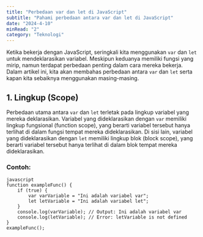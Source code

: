 ```yaml
---
title: "Perbedaan var dan let di JavaScript"
subtitle: "Pahami perbedaan antara var dan let di JavaScript"
date: "2024-4-10"
minRead: "2"
category: "Teknologi"
---
```


Ketika bekerja dengan JavaScript, seringkali kita menggunakan `var` dan `let` untuk mendeklarasikan variabel. Meskipun keduanya memiliki fungsi yang mirip, namun terdapat perbedaan penting dalam cara mereka bekerja. Dalam artikel ini, kita akan membahas perbedaan antara `var` dan `let` serta kapan kita sebaiknya menggunakan masing-masing.

## 1. Lingkup (Scope)

Perbedaan utama antara `var` dan `let` terletak pada lingkup variabel yang mereka deklarasikan. Variabel yang dideklarasikan dengan `var` memiliki lingkup fungsional (function scope), yang berarti variabel tersebut hanya terlihat di dalam fungsi tempat mereka dideklarasikan. Di sisi lain, variabel yang dideklarasikan dengan `let` memiliki lingkup blok (block scope), yang berarti variabel tersebut hanya terlihat di dalam blok tempat mereka dideklarasikan.

### Contoh:

```
javascript
function exampleFunc() {
    if (true) {
        var varVariable = "Ini adalah variabel var";
        let letVariable = "Ini adalah variabel let";
    }
    console.log(varVariable); // Output: Ini adalah variabel var
    console.log(letVariable); // Error: letVariable is not defined
}
exampleFunc();
```
